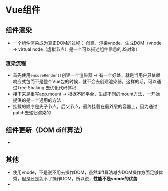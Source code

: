 # Vue组件

## 组件渲染

- 一个组件渲染成为真正DOM的过程： 创建，渲染vnode，生成DOM（vnode -> virtual node（虚拟节点）是一个可以描述组件信息的JS对象）

### 渲染流程

- 首先使用`ensureRender()`创建一个渲染器 -> 有一个好处，就是当用户只依赖响应式包而不是整个Vue包的时候，就不会去创建渲染器，这样的话，可以通过Tree Shaking 去优化代码体积
- 接下来是重写app.mount -> 根据不同平台，生成不同的mount方法，一开始提供的是一个通用的方法
- 挂载的顺序是先子节点，后父节点，最终挂载在最外层的容器上，因为通过patch去递归渲染的

## 组件更新（DOM diff算法）

- 

## 其他

- 使用vnode，不是说不用去操作DOM，虽然diff算法减少DOM操作方面足够优秀，但是还是免不了操作DOM，所以说，**性能不是vnode的优势**
-  



